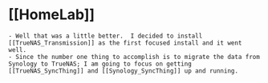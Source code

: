 # [[HomeLab]]
	- Well that was a little better.  I decided to install [[TrueNAS_Transmission]] as the first focused install and it went well.
	- Since the number one thing to accomplish is to migrate the data from Synology to TrueNAS; I am going to focus on getting [[TrueNAS_SyncThing]] and [[Synology_SyncThing]] up and running.